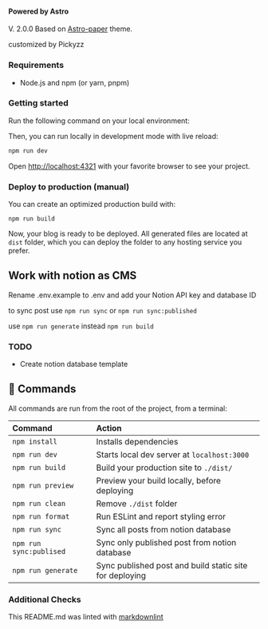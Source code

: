#### Powered by Astro

V. 2.0.0 Based on [Astro-paper](https://github.com/satnaing/astro-paper) theme.

customized by Pickyzz

### Requirements

- Node.js and npm (or yarn, pnpm)

### Getting started

Run the following command on your local environment:

Then, you can run locally in development mode with live reload:

```bash
npm run dev
```

Open [http://localhost:4321](http://localhost:4321) with your favorite browser
to see your project.

### Deploy to production (manual)

You can create an optimized production build with:

```shell
npm run build
```

Now, your blog is ready to be deployed. All generated files are located at
`dist` folder, which you can deploy the folder to any hosting service you
prefer.

## Work with notion as CMS

Rename .env.example to .env and add your Notion API key and database ID

to sync post use ```npm run sync``` or ```npm run sync:published```

use ```npm run generate``` instead ```npm run build```

### TODO

- Create notion database template

## 🧞 Commands

All commands are run from the root of the project, from a terminal:

| Command                  | Action                                                           |
| :----------------        | :-------------------------------------------                     |
| `npm install`            | Installs dependencies                                            |
| `npm run dev`            | Starts local dev server at `localhost:3000`                      |
| `npm run build`          | Build your production site to `./dist/`                          |
| `npm run preview`        | Preview your build locally, before deploying                     |
| `npm run clean`          | Remove `./dist` folder                                           |
| `npm run format`         | Run ESLint and report styling error                              |
| `npm run sync`           | Sync all posts from notion database                              |
| `npm run sync:publised`  | Sync only published post from notion database                    |
| `npm run generate`       | Sync published post and build static site for deploying          |

### Additional Checks

This README.md was linted with
[markdownlint](https://github.com/igorshubovych/markdownlint-cli)
